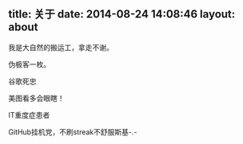 title: 关于
date: 2014-08-24 14:08:46
layout: about
---

我是大自然的搬运工，拿走不谢。

伪极客一枚。

谷歌死忠

美图看多会眼瞎！

IT重度症患者

GitHub挂机党，不刷streak不舒服斯基-.-




